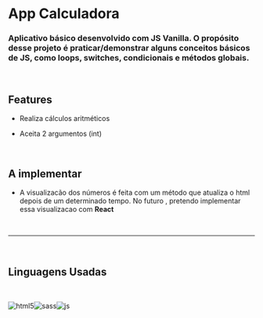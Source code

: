 # App Calculadora 

 ### Aplicativo básico desenvolvido com JS Vanilla. O propósito desse projeto é praticar/demonstrar alguns conceitos básicos de JS, como loops, switches, condicionais e métodos globais. 
<br>

## Features

- Realiza cálculos aritméticos  

- Aceita 2 argumentos (int)

<br>

## A implementar

- A visualizacão dos números é feita com um método que atualiza o html depois de um determinado tempo. No futuro , pretendo implementar essa visualizacao com <strong>React</strong>

<br>

-----

<br>

## Linguagens Usadas

<br>

![html5](https://img.shields.io/badge/HTML5-E34F26?style=for-the-badge&logo=html5&logoColor=white)![sass](https://img.shields.io/badge/Sass-CC6699?style=for-the-badge&logo=sass&logoColor=white)![js](https://img.shields.io/badge/JavaScript-323330?style=for-the-badge&logo=javascript&logoColor=F7DF1E`)


